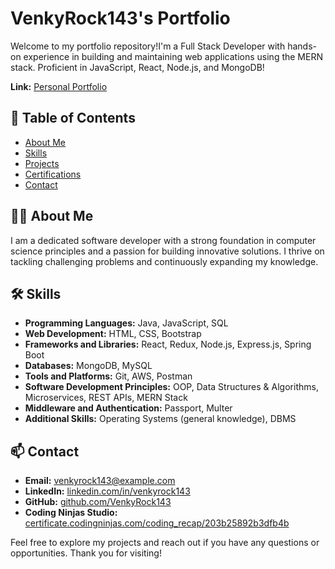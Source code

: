 # VenkyRock143's Portfolio

Welcome to my portfolio repository!I'm a Full Stack Developer with hands-on experience in building and maintaining web applications using the MERN stack. 
Proficient in JavaScript, React, Node.js, and MongoDB!

**Link:** [Personal Portfolio](https://master--venkyportfoliorudra.netlify.app//)

## 📌 Table of Contents
- [About Me](#about-me)
- [Skills](#skills)
- [Projects](#projects)
- [Certifications](#certifications)
- [Contact](#contact)

## 👨‍💻 About Me

I am a dedicated software developer with a strong foundation in computer science principles and a passion for building innovative solutions. I thrive on tackling challenging problems and continuously expanding my knowledge.

## 🛠 Skills

- **Programming Languages:** Java, JavaScript, SQL
- **Web Development:** HTML, CSS, Bootstrap
- **Frameworks and Libraries:** React, Redux, Node.js, Express.js, Spring Boot
- **Databases:** MongoDB, MySQL
- **Tools and Platforms:** Git, AWS, Postman
- **Software Development Principles:** OOP, Data Structures & Algorithms, Microservices, REST APIs, MERN Stack
- **Middleware and Authentication:** Passport, Multer
- **Additional Skills:** Operating Systems (general knowledge), DBMS

## 📫 Contact

- **Email:** venkyrock143@example.com
- **LinkedIn:** [linkedin.com/in/venkyrock143](https://linkedin.com/in/venkyrock143)
- **GitHub:** [github.com/VenkyRock143](https://github.com/VenkyRock143)
- **Coding Ninjas Studio:** [certificate.codingninjas.com/coding_recap/203b25892b3dfb4b](https://certificate.codingninjas.com/coding_recap/203b25892b3dfb4b)

Feel free to explore my projects and reach out if you have any questions or opportunities. Thank you for visiting!
